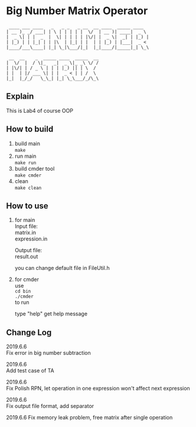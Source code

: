 # Big Number Matrix Operator  
```  
 ____ ___ ____   _   _ _   _ __  __ ____  _____ ____    
| __ )_ _/ ___| | \ | | | | |  \/  | __ )| ____|  _ \   
|  _ \| | |  _  |  \| | | | | |\/| |  _ \|  _| | |_) |  
| |_) | | |_| | | |\  | |_| | |  | | |_) | |___|  _ <   
|____/___\____| |_| \_|\___/|_|  |_|____/|_____|_| \_\  
                                                      
 __  __    _  _____ ____  _____  __  
|  \/  |  / \|_   _|  _ \|_ _\ \/ /  
| |\/| | / _ \ | | | |_) || | \  /   
| |  | |/ ___ \| | |  _ < | | /  \   
|_|  |_/_/   \_\_| |_| \_\___/_/\_\  
```

## Explain  
   This is Lab4 of course OOP  

## How to build  
1. build main  
   `make`  
2. run main  
   `make run`  
3. build cmder tool  
   `make cmder`  
4. clean  
   `make clean`  

## How to use  
1. for main  
   Input file:  
   matrix.in  
   expression.in  

   Output file:  
   result.out  

   you can change default file in FileUtil.h  

2. for cmder  
   use  
   `cd bin`  
   `./cmder`  
   to run  

   type "help" get help message  

## Change Log
2019.6.6  
Fix error in big number subtraction  
  
2019.6.6  
Add test case of TA  
  
2019.6.6  
Fix Polish RPN, let operation in one expression won't affect next expression  
  
2019.6.6  
Fix output file format, add separator  

2019.6.6
Fix memory leak problem, free matrix after single operation
